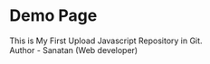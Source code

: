 # Demo Page

This is My First Upload Javascript Repository in Git.
<br>
Author - Sanatan (Web developer)
